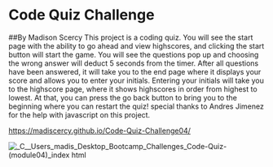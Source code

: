 # Code Quiz Challenge
##By Madison Scercy
This project is a coding quiz. You will see the start page with the ability to go ahead and view highscores, and clicking the start button will start the game. You will see the questions pop up and choosing the wrong answer will deduct 5 seconds from the timer. After all questions have been answered, it will take you to the end page where it displays your score and allows you to enter your initials. Entering your initials will take you to the highscore page, where it shows highscores in order from highest to lowest. At that, you can press the go back button to bring you to the beginning where you can restart the quiz! special thanks to Andres Jimenez for the help with javascript on this project.

https://madiscercy.github.io/Code-Quiz-Challenge04/

![_C__Users_madis_Desktop_Bootcamp_Challenges_Code-Quiz-(module04)_index html](https://user-images.githubusercontent.com/122477030/226141366-5cac4f0e-60b2-4570-9c2a-36d55d49d992.png)
